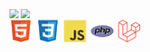 <div align = "left">
<img height = "200em" src="https://github-readme-stats.vercel.app/api/top-langs/?username=GKsegura&show_icons=true&theme=bear&count_private=true"/>
<img height = "200em" src="https://github-readme-stats.vercel.app/api?username=GKsegura&show_icons=true&show_icons=true&theme=bear&count_private=true" />
</div>
<div>
  <img src="https://github.com/devicons/devicon/blob/master/icons/html5/html5-original.svg" title="HTML5" alt="HTML" width="40" height="40"/>&nbsp;
  <img src="https://github.com/devicons/devicon/blob/master/icons/css3/css3-original.svg" title="CSS" alt="CSS" width="40" height="40"/>&nbsp;
  <img src="https://github.com/devicons/devicon/blob/master/icons/javascript/javascript-original.svg" title="JavaScript" alt="JavaScript" width="40" height="40"/>&nbsp;
  <img src="https://github.com/devicons/devicon/blob/master/icons/php/php-original.svg" title="PHP" alt="PHP" width="40" height="40"/>&nbsp;
  <img src="https://github.com/devicons/devicon/blob/master/icons/laravel/laravel-original.svg" title="Laravel" alt="Laravel" width="40" height="40"/>&nbsp;
</div>
